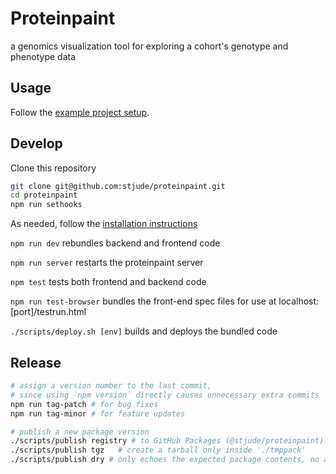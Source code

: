 # Proteinpaint

a genomics visualization tool for exploring a cohort's genotype and phenotype data


## Usage

Follow the [example project setup](https://github.com/stjude/pp-dist).


## Develop

Clone this repository

```bash
git clone git@github.com:stjude/proteinpaint.git
cd proteinpaint
npm run sethooks
```

As needed, follow the [installation instructions](https://docs.google.com/document/d/1tkEHG_vYtT-OifPV-tlPeWQUMsEd3aWAKf5ExOT8G34/edit)

`npm run dev` rebundles backend and frontend code

`npm run server` restarts the proteinpaint server

`npm test` tests both frontend and backend code

`npm run test-browser` bundles the front-end spec files for use at localhost:[port]/testrun.html

`./scripts/deploy.sh [env]` builds and deploys the bundled code


## Release

```bash
# assign a version number to the last commit,
# since using `npm version` directly causes unnecessary extra commits
npm run tag-patch # for bug fixes 
npm run tag-minor # for feature updates 

# publish a new package version
./scripts/publish registry # to GitHub Packages (@stjude/proteinpaint)
./scripts/publish tgz	# create a tarball only inside './tmppack'
./scripts/publish dry # only echoes the expected package contents, no actual files created
```
